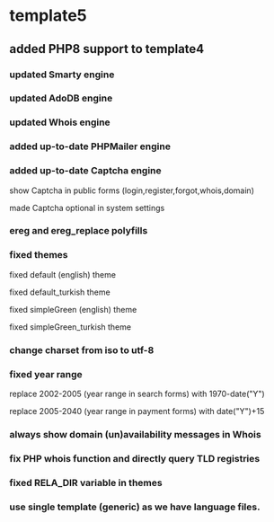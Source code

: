# template5
## added PHP8 support to template4
### updated Smarty engine
### updated AdoDB engine
### updated Whois engine
### added up-to-date PHPMailer engine
### added up-to-date Captcha engine
show Captcha in public forms (login,register,forgot,whois,domain)

made Captcha optional in system settings
### ereg and ereg_replace polyfills
### fixed themes
fixed default (english) theme

fixed default_turkish theme

fixed simpleGreen (english) theme

fixed simpleGreen_turkish theme
### change charset from iso to utf-8
### fixed year range
replace 2002-2005 (year range in search forms) with 1970-date("Y")

replace 2005-2040 (year range in payment forms) with date("Y")+15
### always show domain (un)availability messages in Whois
### fix PHP whois function and directly query TLD registries
### fixed RELA_DIR variable in themes
### use single template (generic) as we have language files.
